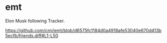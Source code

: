 # emt
Elon Musk following Tracker.

https://github.com/cmj/emt/blob/d6575fc1184d0a4918afe53040e670d413b5ecfb/friends.diff#L1-L50
